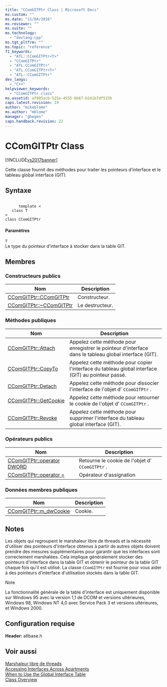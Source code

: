 ```yaml
---
title: "CComGITPtr Class | Microsoft Docs"
ms.custom: ""
ms.date: "11/04/2016"
ms.reviewer: ""
ms.suite: ""
ms.technology: 
  - "devlang-cpp"
ms.tgt_pltfrm: ""
ms.topic: "reference"
f1_keywords: 
  - "ATL::CComGITPtr<T>"
  - "CComGITPtr"
  - "ATL.CComGITPtr"
  - "ATL.CComGITPtr<T>"
  - "ATL::CComGITPtr"
dev_langs: 
  - "C++"
helpviewer_keywords: 
  - "CComGITPtr class"
ms.assetid: af895acb-525a-4555-bb67-b241b7df515b
caps.latest.revision: 19
author: "mikeblome"
ms.author: "mblome"
manager: "ghogen"
caps.handback.revision: 22
---
```

# CComGITPtr Class
[!INCLUDE[vs2017banner](../../assembler/inline/includes/vs2017banner.md)]

Cette classe fournit des méthodes pour traiter les pointeurs d'interface et le tableau global interface \(GIT\).  
  
## Syntaxe  
  
```  
  
      template <  
   class T   
>  
class CComGITPtr  
```  
  
#### Paramètres  
 `T`  
 Le type du pointeur d'interface à stocker dans la table GIT.  
  
## Membres  
  
### Constructeurs publics  
  
|Nom|Description|  
|---------|-----------------|  
|[CComGITPtr::CComGITPtr](../Topic/CComGITPtr::CComGITPtr.md)|Constructeur.|  
|[CComGITPtr::~CComGITPtr](../Topic/CComGITPtr::~CComGITPtr.md)|Le destructeur.|  
  
### Méthodes publiques  
  
|Nom|Description|  
|---------|-----------------|  
|[CComGITPtr::Attach](../Topic/CComGITPtr::Attach.md)|Appelez cette méthode pour enregistrer le pointeur d'interface dans le tableau global interface \(GIT\).|  
|[CComGITPtr::CopyTo](../Topic/CComGITPtr::CopyTo.md)|Appelez cette méthode pour copier l'interface du tableau global interface \(GIT\) au pointeur passé.|  
|[CComGITPtr::Detach](../Topic/CComGITPtr::Detach.md)|Appelez cette méthode pour dissocier l'interface de l'objet d' `CComGITPtr` .|  
|[CComGITPtr::GetCookie](../Topic/CComGITPtr::GetCookie.md)|Appelez cette méthode pour retourner le cookie de l'objet d' `CComGITPtr` .|  
|[CComGITPtr::Revoke](../Topic/CComGITPtr::Revoke.md)|Appelez cette méthode pour supprimer l'interface du tableau global interface \(GIT\).|  
  
### Opérateurs publics  
  
|Nom|Description|  
|---------|-----------------|  
|[CComGITPtr::operator DWORD](../Topic/CComGITPtr::operator%20DWORD.md)|Retourne le cookie de l'objet d' `CComGITPtr` .|  
|[CComGITPtr::operator \=](../Topic/CComGITPtr::operator%20=.md)|Opérateur d'assignation|  
  
### Données membres publiques  
  
|Nom|Description|  
|---------|-----------------|  
|[CComGITPtr::m\_dwCookie](../Topic/CComGITPtr::m_dwCookie.md)|Cookie.|  
  
## Notes  
 Les objets qui regroupent le marshaleur libre de threads et la nécessité d'utiliser des pointeurs d'interface obtenus à partir de autres objets doivent prendre des mesures supplémentaires pour garantir que les interfaces sont correctement marshalées.  Cela implique généralement stocker des pointeurs d'interface dans la table GIT et obtenir le pointeur de la table GIT chaque fois qu'il est utilisé.  La classe `CComGITPtr` est fournie pour vous aider à des pointeurs d'interface d'utilisation stockés dans la table GIT.  
  
> [!NOTE]
>  La fonctionnalité générale de la table d'interface est uniquement disponible sur Windows 95 avec la version 1,1 de DCOM et versions ultérieures, Windows 98, Windows NT 4,0 avec Service Pack 3 et versions ultérieures, et Windows 2000.  
  
## Configuration requise  
 **Header:** atlbase.h  
  
## Voir aussi  
 [Marshaleur libre de threads](../../atl/atl-and-the-free-threaded-marshaler.md)   
 [Accessing Interfaces Across Apartments](http://msdn.microsoft.com/library/windows/desktop/ms682353)   
 [When to Use the Global Interface Table](http://msdn.microsoft.com/library/windows/desktop/ms693729)   
 [Class Overview](../../atl/atl-class-overview.md)